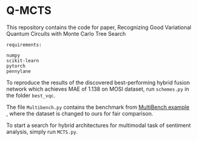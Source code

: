 # Q-MCTS
This repository contains the code for paper, Recognizing Good Variational Quantum Circuits with Monte Carlo Tree Search
```
requirements:

numpy
scikit-learn
pytorch
pennylane
```
To reproduce the results of the discovered best-performing hybrid fusion network which achieves MAE of 1.138 on MOSI dataset, run ```schemes.py``` in the folder ```best_vqc```.

The file ```Multibench.py``` contains the benchmark from <a href="https://github.com/pliang279/MultiBench/blob/main/examples/Multibench_Example_Usage_Colab.ipynb">MultiBench example</a> </br>, where the dataset is changed to ours for fair comparison.

To start a search for hybrid architectures for multimodal task of sentiment analysis, simply run ```MCTS.py```.